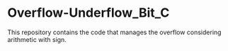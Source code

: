 # Overflow-Underflow_Bit_C
This repository contains the code that manages the overflow considering arithmetic with sign.
